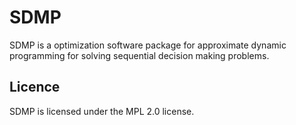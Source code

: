 
# SDMP
SDMP is a optimization software package for approximate dynamic programming for solving sequential decision making problems.

## Licence
SDMP is licensed under the MPL 2.0 license.
